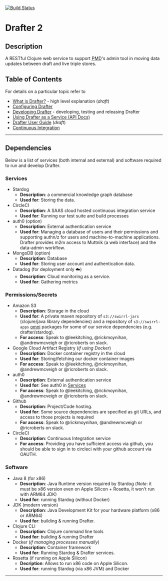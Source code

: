 [![Build Status](https://travis-ci.com/Swirrl/drafter.svg?token=RcApqLo51DL6VpVysv8Q&branch=master)](https://travis-ci.com/Swirrl/drafter)

# Drafter 2

## Description

A RESTful Clojure web service to support <abbr title="Publish My Data">PMD</abbr>'s admin tool in moving data updates between draft and live triple stores.

## Table of Contents

For details on a particular topic refer to

- [What is Drafter?](doc/what-is-drafter.md) - high level explanation (_draft_)
- [Configuring Drafter](doc/drafter-configuration.md)
- [Developing Drafter](doc/developing-drafter.md) - developing, testing and releasing Drafter
- [Using Drafter as a Service (API Docs)](doc/drafter-service.md)
- [Drafter User Guide](doc/using-drafter.md) (_draft_)
- [Continuous Integration](doc/ci.md)

---

## Dependencies

Below is a list of services (both internal and external) and software required to run and develop Drafter.

### Services

- Stardog
	- **Description**: a commercial knowledge graph database
	- **Used for**: Storing the data.
- CircleCI 
	- **Description**: A SAAS cloud hosted continuous integration service
	- **Used for**: Running our test suite and build processes
- auth0 (option)
	- **Description**: External authentication service
	- **Used for**: Managing a database of users and their permissions and supporting authn/z for users and machine-to-machine applications. Drafter provides m2m access to Muttnik (a web interface) and the data-admin workflow.
- MongoDB (option)
	- **Description**: Database
	- **Used for**: Storing user account and authentication data.
- Datadog (for deployment only ☁️)
	- **Description**: Cloud monitoring as a service.
	- **Used for**: Gathering metrics

### Permissions/Secrets

- Amazon S3
	- **Description**: Storage in the cloud
	- **Used for**: A private maven repository of `s3://swirrl-jars` (clojure/java library dependencies) and a repository of `s3://swirrl-apps` [omni](http://github.com/swirrl/omni) packages for some of our service dependencies (e.g. drafter/stardog).
	- **For access**: Speak to @leekitching, @rickmoynihan, @andrewmcveigh or @ricroberts on slack.
- Google Cloud Artifact Registry (*if using Docker*)
	- **Description**: Docker container registry in the cloud
	- **Used for**: Storing/fetching our docker container images
	- **For access**: Speak to @leekitching, @rickmoynihan, @andrewmcveigh or @ricroberts on slack.
- auth0
	- **Description**: External authentication service
	- **Used for**: See auth0 in [Services](#Services)
	- **For access**: Speak to @leekitching, @rickmoynihan, @andrewmcveigh or @ricroberts on slack.
- Github
	- **Description**: Project/Code hosting.
	- **Used for**: Some source dependencies are specified as git URLs, and access to those projects is required
	- **For access**: Speak to @rickmoynihan, @andrewmcveigh or @ricroberts on slack.
- CircleCI
	- **Description**: Continuous Integration service
	- **For access**: Providing you have sufficient access via github, you should be able to sign in to circleci with your github account via OAUTH.

### Software

- Java 8 (for x86)
	- **Description**: Java Runtime version required by Stardog (*Note*: it must be x86 version even on Apple Silicon + Rosetta, it won't run with ARM64 JDK)
	- **Used for**: running Stardog (without Docker)
- JDK (modern version)
	- **Description**: Java Development Kit for your hardware platform (x86 or ARM64)
	- **Used for**: building & running Drafter.
- Clojure CLI
	- **Description**: Clojure command line tools
	- **Used for**: building & running Drafter
- Docker (*if managing processes manually*)
	- **Description**: Container framework
	- **Used for**: Running Stardog & Drafter services.
- Rosetta (if running on Apple Silicon)
	- **Decription**: Allows to run x86 code on Apple Silicon.
	- **Used for**: running Stardog (via x86 JVM) and Docker

---

[omni-repo]:https://github.com/Swirrl/omni

